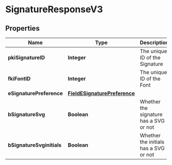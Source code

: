 

# SignatureResponseV3

## Properties

Name | Type | Description | Notes
------------ | ------------- | ------------- | -------------
**pkiSignatureID** | **Integer** | The unique ID of the Signature | 
**fkiFontID** | **Integer** | The unique ID of the Font | 
**eSignaturePreference** | [**FieldESignaturePreference**](FieldESignaturePreference.md) |  | 
**bSignatureSvg** | **Boolean** | Whether the signature has a SVG or not | 
**bSignatureSvginitials** | **Boolean** | Whether the initials has a SVG or not | 




